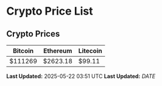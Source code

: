 # Crypto Price List

## Crypto Prices
| Bitcoin | Ethereum | Litecoin |
| ------- | -------- | -------- |
| $111269 | $2623.18 | $99.11 |
**Last Updated:** 2025-05-22 03:51 UTC
**Last Updated:** $DATE$
